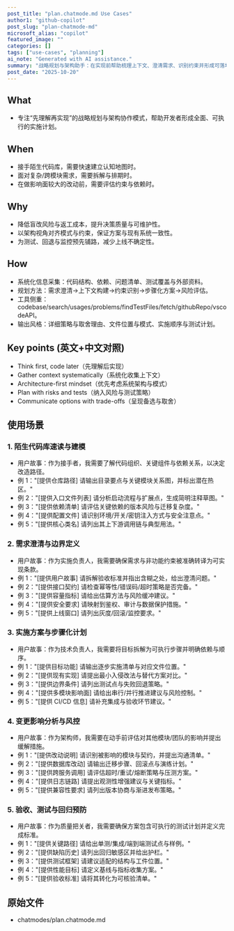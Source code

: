 ```yaml
---
post_title: "plan.chatmode.md Use Cases"
author1: "github-copilot"
post_slug: "plan-chatmode-md"
microsoft_alias: "copilot"
featured_image: ""
categories: []
tags: ["use-cases", "planning"]
ai_note: "Generated with AI assistance."
summary: "战略规划与架构助手：在实现前帮助梳理上下文、澄清需求、识别约束并形成可落地的实施方案。"
post_date: "2025-10-20"
---
```


<!-- markdownlint-disable MD041 -->

## What

- 专注“先理解再实现”的战略规划与架构协作模式，帮助开发者形成全面、可执行的实施计划。

## When

- 接手陌生代码库，需要快速建立认知地图时。
- 面对复杂/跨模块需求，需要拆解与排期时。
- 在做影响面较大的改动前，需要评估约束与依赖时。

## Why

- 降低盲改风险与返工成本，提升决策质量与可维护性。
- 以架构视角对齐模式与约束，保证方案与现有系统一致性。
- 为测试、回退与监控预先铺路，减少上线不确定性。

## How

- 系统化信息采集：代码结构、依赖、问题清单、测试覆盖与外部资料。
- 规划方法：需求澄清→上下文构建→约束识别→步骤化方案→风险评估。
- 工具侧重：codebase/search/usages/problems/findTestFiles/fetch/githubRepo/vscodeAPI。
- 输出风格：详细策略与取舍理由、文件位置与模式、实施顺序与测试计划。

## Key points (英文+中文对照)

- Think first, code later（先理解后实现）
- Gather context systematically（系统化收集上下文）
- Architecture-first mindset（优先考虑系统架构与模式）
- Plan with risks and tests（纳入风险与测试策略）
- Communicate options with trade-offs（呈现备选与取舍）

## 使用场景

### 1. 陌生代码库速读与建模

- 用户故事：作为接手者，我需要了解代码组织、关键组件与依赖关系，以决定改造路径。
- 例 1："[提供仓库路径] 请输出目录要点与关键模块关系图，并标出潜在热区。"
- 例 2："[提供入口文件列表] 请分析启动流程与扩展点，生成简明注释草图。"
- 例 3："[提供依赖清单] 请评估关键依赖的版本风险与迁移复杂度。"
- 例 4："[提供配置文件] 请识别环境/开关/密钥注入方式与安全注意点。"
- 例 5："[提供核心类名] 请列出其上下游调用链与典型用法。"

### 2. 需求澄清与边界定义

- 用户故事：作为实施负责人，我需要确保需求与非功能约束被准确转译为可实现条款。
- 例 1："[提供用户故事] 请拆解验收标准并指出含糊之处，给出澄清问题。"
- 例 2："[提供接口契约] 请检查幂等性/错误码/超时策略是否完备。"
- 例 3："[提供容量指标] 请给出估算方法与风险缓冲建议。"
- 例 4："[提供安全要求] 请映射到鉴权、审计与数据保护措施。"
- 例 5："[提供上线窗口] 请列出灰度/回滚/监控要求。"

### 3. 实施方案与步骤化计划

- 用户故事：作为技术负责人，我需要将目标拆解为可执行步骤并明确依赖与顺序。
- 例 1："[提供目标功能] 请输出逐步实施清单与对应文件位置。"
- 例 2："[提供现有实现] 请提出最小入侵改法与替代方案对比。"
- 例 3："[提供边界条件] 请列出测试点与失败回退策略。"
- 例 4："[提供多模块影响面] 请给出串行/并行推进建议与风险控制。"
- 例 5："[提供 CI/CD 信息] 请补充集成与验收环节建议。"

### 4. 变更影响分析与风控

- 用户故事：作为架构师，我需要在动手前评估对其他模块/团队的影响并提出缓解措施。
- 例 1："[提供改动说明] 请识别被影响的模块与契约，并提出沟通清单。"
- 例 2："[提供数据库改动] 请输出迁移步骤、回滚点与演练计划。"
- 例 3："[提供跨服务调用] 请评估超时/重试/熔断策略与压测方案。"
- 例 4："[提供日志链路] 请提出观测性增强建议与关键指标。"
- 例 5："[提供兼容性要求] 请列出版本协商与渐进发布策略。"

### 5. 验收、测试与回归预防

- 用户故事：作为质量把关者，我需要确保方案包含可执行的测试计划并定义完成标准。
- 例 1："[提供关键路径] 请给出单测/集成/端到端测试点与样例。"
- 例 2："[提供缺陷历史] 请列出回归敏感区并给出护栏。"
- 例 3："[提供测试框架] 请建议适配的结构与工件位置。"
- 例 4："[提供性能目标] 请定义基线与指标收集方案。"
- 例 5："[提供验收标准] 请将其转化为可核验清单。"

## 原始文件

- chatmodes/plan.chatmode.md
